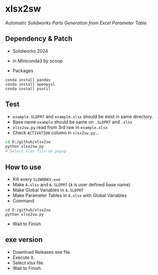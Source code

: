 # xlsx2sw

_Automatic Solidworks Parts Generation from Excel Parameter Table_

## Dependency & Patch

* Solidworks 2024
* in Miniconda3 by scoop

* Packages
```
conda install pandas
conda install openpyxl
conda install psutil
```

## Test

*  `example.SLDPRT` and `example.xlsx` should be exist in same directory.
* Base name `example` should be same on `.SLDPRT` and `.xlsx`
* `xlsx2sw.py` read from 3rd raw in `example.xlsx`
* Check `ACTIVATION` column in `xlsx2sw.py`...

```bash
cd D:/github/xlsx2sw
python xlsx2sw.py
# Select xlsx file on popup
```

## How to use

* Kill every `SLDWORKS.exe`
* Make `A.xlsx` and `A.SLDPRT` (`A` is user defined base name)
* Make Global Variables in `A.SLDPRT`
* Make Parameter Tables in `A.xlsx` with Global Variables
* Command

```
cd D:/github/xlsx2sw
python xlsx2sw.py
```

* Wait to Finish


## exe version

* Download Releases exe file.
* Execute it.
* Select xlsx file.
* Wait to Finish.
